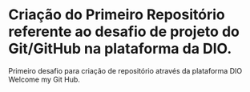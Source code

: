 # Criação do Primeiro Repositório referente ao desafio de projeto do Git/GitHub na plataforma da DIO.
Primeiro desafio para criação de repositório através da plataforma DIO
Welcome my Git Hub.
